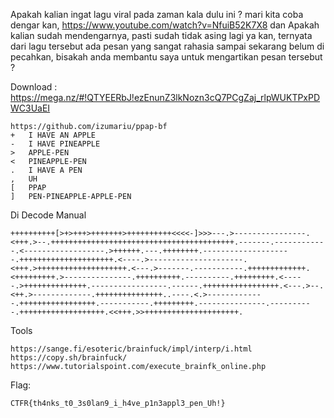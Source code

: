 Apakah kalian ingat lagu viral pada zaman kala dulu ini ? mari kita coba dengar kan, https://www.youtube.com/watch?v=NfuiB52K7X8 dan Apakah kalian sudah mendengarnya, pasti sudah tidak asing lagi ya kan, ternyata dari lagu tersebut ada pesan yang sangat rahasia sampai sekarang belum di pecahkan, bisakah anda membantu saya untuk mengartikan pesan tersebut ?

Download : https://mega.nz/#!QTYEERbJ!ezEnunZ3lkNozn3cQ7PCgZaj_rlpWUKTPxPDWC3UaEI

```
https://github.com/izumariu/ppap-bf
+	I HAVE AN APPLE
-	I HAVE PINEAPPLE
>	APPLE-PEN
<	PINEAPPLE-PEN
.	I HAVE A PEN
,	UH
[	PPAP
]	PEN-PINEAPPLE-APPLE-PEN
```

Di Decode Manual

```
++++++++++[>+>+++>+++++++>++++++++++<<<<-]>>>---.>----------------.<+++.>--.+++++++++++++++++++++++++++++++++++++++++.-------.------------.<------------------.>++++++.---.++++++++.--------------------.+++++++++++++++++++++.<----.>---------------------.<+++.>++++++++++++++++++++.<---.>-------.-----------.+++++++++++++.<+++++++++.>---------------.++++++++++.----------.+++++++++.<-----.>++++++++++++++.-----------------.------.+++++++++++++++++.<---.>--.<++.>-------------.+++++++++++++++..----.<.>-------------.+++++++++++++++++.-----------.+++++++++.---------------.----------.+++++++++++++++++++.<<+++.>>+++++++++++++++++++++.
```

Tools
```
https://sange.fi/esoteric/brainfuck/impl/interp/i.html
https://copy.sh/brainfuck/
https://www.tutorialspoint.com/execute_brainfk_online.php
```


Flag:
```
CTFR{th4nks_t0_3s0lan9_i_h4ve_p1n3appl3_pen_Uh!}
```